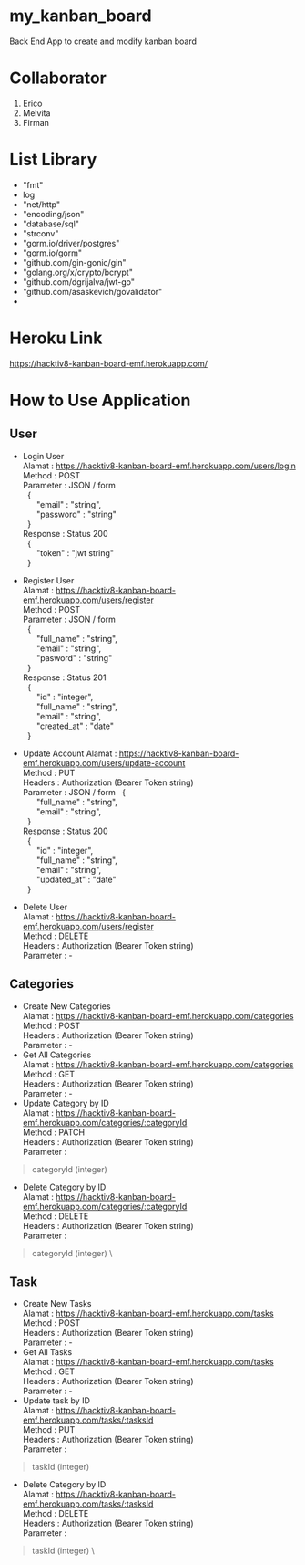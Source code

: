 # my_kanban_board
Back End App to create and modify kanban board

# Collaborator
1. Erico
2. Melvita
3. Firman

# List Library
- "fmt"
- log
- "net/http"
- "encoding/json"
- "database/sql"
- "strconv"
- "gorm.io/driver/postgres"
-	"gorm.io/gorm"
-	"github.com/gin-gonic/gin"
-	"golang.org/x/crypto/bcrypt"
-	"github.com/dgrijalva/jwt-go"
-	"github.com/asaskevich/govalidator"
-	
# Heroku Link
https://hacktiv8-kanban-board-emf.herokuapp.com/

# How to Use Application
## User
* Login User \
Alamat    : https://hacktiv8-kanban-board-emf.herokuapp.com/users/login \
Method    : POST \
Parameter : JSON / form \
&nbsp; {\
  &nbsp; &nbsp; &nbsp; "email"    : "string",\
  &nbsp; &nbsp; &nbsp; "password" : "string"\
&nbsp; }\
Response    : Status 200 \
&nbsp; {\
  &nbsp; &nbsp; &nbsp; "token" : "jwt string"\
&nbsp; }

* Register User \
Alamat    : https://hacktiv8-kanban-board-emf.herokuapp.com/users/register \
Method    : POST \
Parameter : JSON / form \
&nbsp; {\
  &nbsp; &nbsp; &nbsp; "full_name" : "string",\
  &nbsp; &nbsp; &nbsp; "email" : "string",\
  &nbsp; &nbsp; &nbsp; "pasword" : "string"\
&nbsp; }\
Response : Status 201 \
&nbsp; {\
  &nbsp; &nbsp; &nbsp; "id" : "integer",\
  &nbsp; &nbsp; &nbsp; "full_name" : "string",\
  &nbsp; &nbsp; &nbsp; "email" : "string",\
  &nbsp; &nbsp; &nbsp; "created_at" : "date"\
&nbsp; }

* Update Account
Alamat    : https://hacktiv8-kanban-board-emf.herokuapp.com/users/update-account \
Method    : PUT \
Headers : Authorization (Bearer Token string) \
Parameter : JSON / form
&nbsp; {\
  &nbsp; &nbsp; &nbsp; "full_name" : "string",\
  &nbsp; &nbsp; &nbsp; "email" : "string",\
&nbsp; }\
Response : Status 200 \
&nbsp; {\
  &nbsp; &nbsp; &nbsp; "id" : "integer",\
  &nbsp; &nbsp; &nbsp; "full_name" : "string",\
  &nbsp; &nbsp; &nbsp; "email" : "string",\
  &nbsp; &nbsp; &nbsp; "updated_at" : "date"\
&nbsp; }


* Delete User \
Alamat    : https://hacktiv8-kanban-board-emf.herokuapp.com/users/register \
Method    : DELETE \
Headers : Authorization (Bearer Token string) \
Parameter : - 


## Categories
* Create New Categories \
Alamat    : https://hacktiv8-kanban-board-emf.herokuapp.com/categories \
Method    : POST \
Headers : Authorization (Bearer Token string) \
Parameter : -
* Get All Categories \
Alamat    : https://hacktiv8-kanban-board-emf.herokuapp.com/categories \
Method    : GET \
Headers : Authorization (Bearer Token string) \
Parameter : -
* Update Category by ID \
Alamat    : https://hacktiv8-kanban-board-emf.herokuapp.com/categories/:categoryId \
Method    : PATCH \
Headers : Authorization (Bearer Token string) \
Parameter : 
> categoryId (integer)
* Delete Category by ID \
Alamat    : https://hacktiv8-kanban-board-emf.herokuapp.com/categories/:categoryId \
Method    : DELETE \
Headers : Authorization (Bearer Token string) \
Parameter : 
> categoryId (integer) \

## Task
* Create New Tasks \
Alamat    : https://hacktiv8-kanban-board-emf.herokuapp.com/tasks \
Method    : POST \
Headers : Authorization (Bearer Token string) \
Parameter : -
* Get All Tasks \
Alamat    : https://hacktiv8-kanban-board-emf.herokuapp.com/tasks \
Method    : GET \
Headers : Authorization (Bearer Token string) \
Parameter : -
* Update task by ID \
Alamat    : https://hacktiv8-kanban-board-emf.herokuapp.com/tasks/:tasksId \
Method    : PUT \
Headers : Authorization (Bearer Token string) \
Parameter : 
> taskId (integer)
* Delete Category by ID \
Alamat    : https://hacktiv8-kanban-board-emf.herokuapp.com/tasks/:tasksId \
Method    : DELETE \
Headers : Authorization (Bearer Token string) \
Parameter : 
> taskId (integer) \
